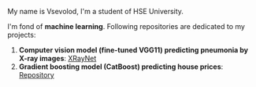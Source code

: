 My name is Vsevolod, I'm a student of HSE University.

I'm fond of **machine learning**. Following repositories are dedicated to my projects:
1. **Computer vision model (fine-tuned VGG11) predicting pneumonia by X-ray images**: [XRayNet](https://github.com/SevaErshov/X-ray-Pneumonia-Classifier/tree/main)
2. **Gradient boosting model (CatBoost) predicting house prices**: [Repository](https://github.com/SevaErshov/House-Prices-Notebook)
